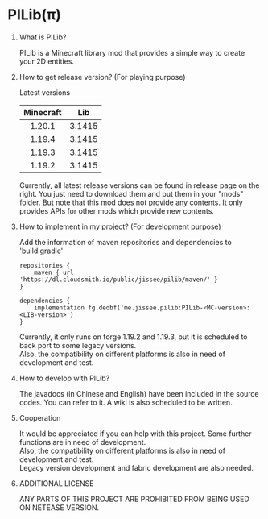 # PILib(π)

<ol>
<li> What is PILib? </li>  

PILib is a Minecraft library mod that provides a simple way to create your 2D entities.

<li> How to get release version? (For playing purpose)</li>

Latest versions

| Minecraft |  Lib   |
|:---------:|:------:|
|  1.20.1   | 3.1415 |
|  1.19.4   | 3.1415 | 
|  1.19.3   | 3.1415 |
|  1.19.2   | 3.1415 |

Currently, all latest release versions can be found in release page on the right. You just need to download them and put them in your "mods" folder.
But note that this mod does not provide any contents. It only provides APIs for other mods which provide new contents.

<li> How to implement in my project? (For development purpose)</li>

Add the information of maven repositories and dependencies to 'build.gradle'

```
repositories {      
    maven { url 'https://dl.cloudsmith.io/public/jissee/pilib/maven/' }
}    

dependencies {
    implementation fg.deobf('me.jissee.pilib:PILib-<MC-version>:<LIB-version>')
}
```

Currently, it only runs on forge 1.19.2 and 1.19.3, but it is scheduled to back port to some legacy versions.   
Also, the compatibility on different platforms is also in need of development and test.

<li> How to develop with PILib?   </li>

The javadocs (in Chinese and English) have been included in the source codes. You can refer to it. A wiki is also scheduled to be written.

<li> Cooperation </li>

It would be appreciated if you can help with this project. Some further functions are in need of development.    
Also, the compatibility on different platforms is also in need of development and test.    
Legacy version development and fabric development are also needed.

<li> ADDITIONAL LICENSE </li>

ANY PARTS OF THIS PROJECT ARE PROHIBITED FROM BEING USED ON NETEASE VERSION.

</ol>
